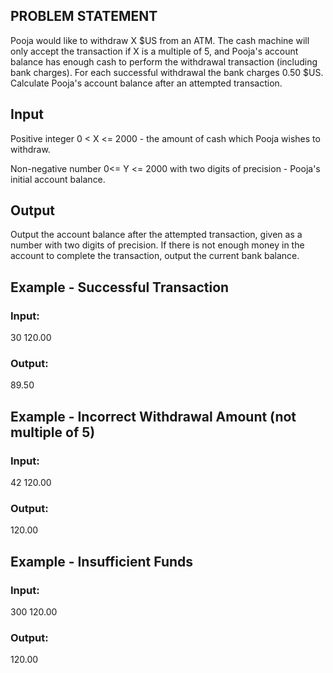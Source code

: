 ## PROBLEM STATEMENT 
Pooja would like to withdraw X $US from an ATM. The cash machine will only accept the transaction if X is a multiple of 5,
and Pooja's account balance has enough cash to perform the withdrawal transaction (including bank charges). 
For each successful withdrawal the bank charges 0.50 $US. Calculate Pooja's account balance after an attempted transaction.

## Input
Positive integer 0 < X <= 2000 - the amount of cash which Pooja wishes to withdraw.

Non-negative number 0<= Y <= 2000 with two digits of precision - Pooja's initial account balance.

## Output
Output the account balance after the attempted transaction, given as a number with two digits of precision. If there is not enough money in the account to complete the transaction, output the current bank balance.

## Example - Successful Transaction

### Input:
30 120.00

### Output:
89.50

## Example - Incorrect Withdrawal Amount (not multiple of 5)
### Input:
42 120.00

### Output:
120.00

## Example - Insufficient Funds

### Input:
300 120.00

### Output:
120.00
